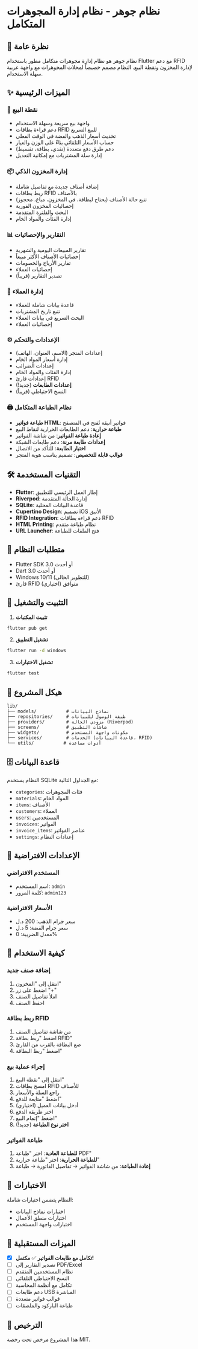 # نظام جوهر - نظام إدارة المجوهرات المتكامل

## 📱 نظرة عامة

نظام جوهر هو نظام إدارة مجوهرات متكامل مطور باستخدام Flutter مع دعم RFID لإدارة المخزون ونقطة البيع. النظام مصمم خصيصاً لمحلات المجوهرات مع واجهة عربية سهلة الاستخدام.

## ✨ الميزات الرئيسية

### 🏪 نقطة البيع
- واجهة بيع سريعة وسهلة الاستخدام
- دعم قراءة بطاقات RFID للبيع السريع
- تحديث أسعار الذهب والفضة في الوقت الفعلي
- حساب الأسعار التلقائي بناءً على الوزن والعيار
- دعم طرق دفع متعددة (نقدي، بطاقة، تقسيط)
- إدارة سلة المشتريات مع إمكانية التعديل

### 📦 إدارة المخزون الذكي
- إضافة أصناف جديدة مع تفاصيل شاملة
- ربط بطاقات RFID بالأصناف
- تتبع حالة الأصناف (يحتاج لبطاقة، في المخزون، مباع، محجوز)
- إحصائيات المخزون الفورية
- البحث والفلترة المتقدمة
- إدارة الفئات والمواد الخام

### 📊 التقارير والإحصائيات
- تقارير المبيعات اليومية والشهرية
- إحصائيات الأصناف الأكثر مبيعاً
- تقارير الأرباح والخصومات
- إحصائيات العملاء
- تصدير التقارير (قريباً)

### 👥 إدارة العملاء
- قاعدة بيانات شاملة للعملاء
- تتبع تاريخ المشتريات
- البحث السريع في بيانات العملاء
- إحصائيات العملاء

### ⚙️ الإعدادات والتحكم
- إعدادات المتجر (الاسم، العنوان، الهاتف)
- إدارة أسعار المواد الخام
- إعدادات الضرائب
- إدارة الفئات والمواد الخام
- إعدادات قارئ RFID
- **إعدادات الطابعات** (جديد!)
- النسخ الاحتياطي (قريباً)

### 🖨️ نظام الطباعة المتكامل
- **طباعة فواتير HTML**: فواتير أنيقة تُفتح في المتصفح
- **طباعة حرارية**: دعم الطابعات الحرارية لنقاط البيع
- **إعادة طباعة الفواتير**: من شاشة الفواتير
- **إعدادات طابعة مرنة**: دعم طابعات الشبكة
- **اختبار الطابعة**: للتأكد من الاتصال
- **قوالب قابلة للتخصيص**: تصميم يناسب هوية المتجر

## 🛠️ التقنيات المستخدمة

- **Flutter**: إطار العمل الرئيسي للتطبيق
- **Riverpod**: إدارة الحالة المتقدمة
- **SQLite**: قاعدة البيانات المحلية
- **Cupertino Design**: تصميم iOS الأنيق
- **RFID Integration**: دعم قراءة بطاقات RFID
- **HTML Printing**: نظام طباعة متقدم
- **URL Launcher**: فتح الملفات للطباعة

## 📱 متطلبات النظام

- Flutter SDK 3.0 أو أحدث
- Dart 3.0 أو أحدث
- Windows 10/11 (للتطوير الحالي)
- قارئ RFID متوافق (اختياري)

## 🚀 التثبيت والتشغيل

1. **تثبيت المكتبات**
```bash
flutter pub get
```

2. **تشغيل التطبيق**
```bash
flutter run -d windows
```

3. **تشغيل الاختبارات**
```bash
flutter test
```

## 📁 هيكل المشروع

```
lib/
├── models/           # نماذج البيانات
├── repositories/     # طبقة الوصول للبيانات
├── providers/        # مزودي الحالة (Riverpod)
├── screens/          # شاشات التطبيق
├── widgets/          # مكونات واجهة المستخدم
├── services/         # الخدمات (قاعدة البيانات، RFID)
└── utils/           # أدوات مساعدة
```

## 🗄️ قاعدة البيانات

النظام يستخدم SQLite مع الجداول التالية:
- `categories`: فئات المجوهرات
- `materials`: المواد الخام
- `items`: الأصناف
- `customers`: العملاء
- `users`: المستخدمين
- `invoices`: الفواتير
- `invoice_items`: عناصر الفواتير
- `settings`: إعدادات النظام

## 🔧 الإعدادات الافتراضية

### المستخدم الافتراضي
- اسم المستخدم: `admin`
- كلمة المرور: `admin123`

### الأسعار الافتراضية
- سعر جرام الذهب: 200 د.ل
- سعر جرام الفضة: 5 د.ل
- معدل الضريبة: 0%

## 🎯 كيفية الاستخدام

### إضافة صنف جديد
1. انتقل إلى "المخزون"
2. اضغط على زر "+"
3. املأ تفاصيل الصنف
4. احفظ الصنف

### ربط بطاقة RFID
1. من شاشة تفاصيل الصنف
2. اضغط "ربط بطاقة RFID"
3. ضع البطاقة بالقرب من القارئ
4. اضغط "ربط البطاقة"

### إجراء عملية بيع
1. انتقل إلى "نقطة البيع"
2. امسح بطاقات RFID للأصناف
3. راجع السلة والأسعار
4. اضغط "متابعة للدفع"
5. أدخل بيانات العميل (اختياري)
6. اختر طريقة الدفع
7. اضغط "إتمام البيع"
8. **اختر نوع الطباعة** (جديد!)

### طباعة الفواتير
1. **للطباعة العادية**: اختر "طباعة PDF"
2. **للطباعة الحرارية**: اختر "طباعة حرارية"
3. **إعادة الطباعة**: من شاشة الفواتير → تفاصيل الفاتورة → طباعة

## 🧪 الاختبارات

النظام يتضمن اختبارات شاملة:
- اختبارات نماذج البيانات
- اختبارات منطق الأعمال
- اختبارات واجهة المستخدم

## 🔮 الميزات المستقبلية

- [x] **تكامل مع طابعات الفواتير** ✅ **مكتمل!**
- [ ] تصدير التقارير إلى PDF/Excel
- [ ] نظام المستخدمين المتقدم
- [ ] النسخ الاحتياطي التلقائي
- [ ] تكامل مع أنظمة المحاسبة
- [ ] دعم طابعات USB المباشرة
- [ ] قوالب فواتير متعددة
- [ ] طباعة الباركود والملصقات

## 📄 الترخيص

هذا المشروع مرخص تحت رخصة MIT.
